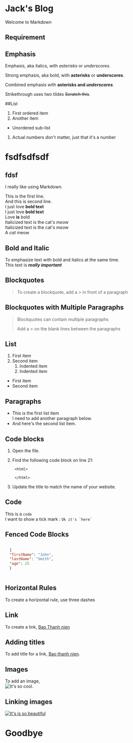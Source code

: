 # Jack's Blog
Welcome to Markdown
## Requirement

## Emphasis

Emphasis, aka italics, with  *asterisks* or _underscores_.

Strong emphasis, aka bold, with **asterisks** or __underscores__.

Combined emphasis with **asterisks and _underscores_**.

Strikethrough uses two tildes ~~Scratch this~~.

##List

1. First ordered item
1. Another item
* Unordered sub-list
1. Actual numbers don't matter, just that it's a number


fsdfsdfsdf
=


fdsf
-

I really like using Markdown.

This is the first line.  
And this is second line.  
I just love **bold text**  
I just love __bold text__  
Love **is** bold  
Italicized text is the cat's *meow*  
Italicized text is the cat's _meow_  
A _cat_ meow  

Bold and Italic
--
To emphasize text with bold and italics at the same time.  
This text is ***really important***  

Blockquotes
-

> To create a blockquote, add a > in front of a paragraph

Blockquotes with Multiple Paragraphs
-

> Blockquotes can contain multiple paragraphs
>
> Add a > on the blank lines between the paragraphs 

List
-

1. First item
2. Second item
    1. Indented item
    1. Indented item  


- First item
- Second item

Paragraphs
-

* This is the first list item  
    I need to add another paragraph below.  
* And here's the second list item.  

Code blocks
-

1. Open the file.  
2. Find the following code block on line 21:  

        <html>
        
        </html>

3. Update the title to match the name of your website.  

Code
-

This is a `code`  
I want to show a tick mark : ``Ok it's `here`  ``  

Fenced Code Blocks
-

```json

  {
  "firstName": "John",
  "lastName": "Smith",
  "age": 25
  }
  
```  

Horizontal Rules
-

To create a horizontal rule, use three dashes

Link
-

To create a link, [Bao Thanh nien](https://thanhnien.vn)  



Adding titles
-

To add title for a link, [Bao thanh nien](https://thanhnien.vn "Thoi bao thanh nien").  


Images
-

To add an image,  
![It's so cool](https://images.unsplash.com/photo-1494537176433-7a3c4ef2046f?ixlib=rb-1.2.1&ixid=eyJhcHBfaWQiOjEyMDd9&auto=format&fit=crop&w=667&q=80).  


Linking images 
-

[![It's is so beautiful](https://images.unsplash.com/photo-1494537176433-7a3c4ef2046f?ixlib=rb-1.2.1&ixid=eyJhcHBfaWQiOjEyMDd9&auto=format&fit=crop&w=667&q=80)](https://images.unsplash.com/photo-1494537176433-7a3c4ef2046f?ixlib=rb-1.2.1&ixid=eyJhcHBfaWQiOjEyMDd9&auto=format&fit=crop&w=667&q=80)  

Goodbye
==






